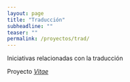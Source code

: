 ```yaml
---
layout: page
title: "Traducción"
subheadline: ""
teaser: ""
permalink: /proyectos/trad/
---
```

Iniciativas relacionadas con la traducción

Proyecto [*Vitae*](https://alfonsodepalencia.github.io/Vitae/)